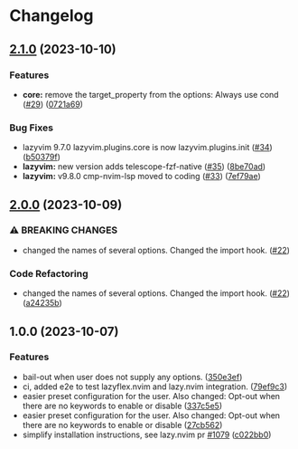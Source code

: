# Changelog

## [2.1.0](https://github.com/abeldekat/lazyflex.nvim/compare/v2.0.0...v2.1.0) (2023-10-10)


### Features

* **core:** remove the target_property from the options: Always use cond ([#29](https://github.com/abeldekat/lazyflex.nvim/issues/29)) ([0721a69](https://github.com/abeldekat/lazyflex.nvim/commit/0721a696aa8813305da28778a06288fb1921e5e9))


### Bug Fixes

* lazyvim 9.7.0 lazyvim.plugins.core is now lazyvim.plugins.init ([#34](https://github.com/abeldekat/lazyflex.nvim/issues/34)) ([b50379f](https://github.com/abeldekat/lazyflex.nvim/commit/b50379f4f5f470ce792ccfdb694a587b29f53998))
* **lazyvim:** new version adds telescope-fzf-native ([#35](https://github.com/abeldekat/lazyflex.nvim/issues/35)) ([8be70ad](https://github.com/abeldekat/lazyflex.nvim/commit/8be70add676b52b3730ce2eed8cdc2587d71e012))
* **lazyvim:** v9.8.0 cmp-nvim-lsp moved to coding ([#33](https://github.com/abeldekat/lazyflex.nvim/issues/33)) ([7ef79ae](https://github.com/abeldekat/lazyflex.nvim/commit/7ef79aedb459e7413ecad6a1dd568f769d48f7c3))

## [2.0.0](https://github.com/abeldekat/lazyflex.nvim/compare/v1.0.0...v2.0.0) (2023-10-09)


### ⚠ BREAKING CHANGES

* changed the names of several options. Changed the import hook. ([#22](https://github.com/abeldekat/lazyflex.nvim/issues/22))

### Code Refactoring

* changed the names of several options. Changed the import hook. ([#22](https://github.com/abeldekat/lazyflex.nvim/issues/22)) ([a24235b](https://github.com/abeldekat/lazyflex.nvim/commit/a24235b94a33f753db1f6e19d69a8f5a61b9b816))

## 1.0.0 (2023-10-07)


### Features

* bail-out when user does not supply any options. ([350e3ef](https://github.com/abeldekat/lazyflex.nvim/commit/350e3effcfa05a086d7db908f06f7a8d3f335423))
* ci, added e2e to test lazyflex.nvim and lazy.nvim integration. ([79ef9c3](https://github.com/abeldekat/lazyflex.nvim/commit/79ef9c3cd0d2db7c94c51843aadeceff4015b455))
* easier preset configuration for the user. Also changed: Opt-out when there are no keywords to enable or disable ([337c5e5](https://github.com/abeldekat/lazyflex.nvim/commit/337c5e5f6482fcf15520916dd66348a09fee012e))
* easier preset configuration for the user. Also changed: Opt-out when there are no keywords to enable or disable ([27cb562](https://github.com/abeldekat/lazyflex.nvim/commit/27cb5625d941e96dcab9932ad934c9d187a192bb))
* simplify installation instructions, see lazy.nvim pr [#1079](https://github.com/abeldekat/lazyflex.nvim/issues/1079) ([c022bb0](https://github.com/abeldekat/lazyflex.nvim/commit/c022bb0465c90b3089978a008e024e471f8e2b4c))
